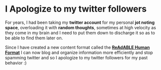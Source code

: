 # I Apologize to my twitter followers

For years, I had been taking my **twitter account** for my personal **jot noting space**, overloading it with **random thoughts**, sometimes at high velocity as they come in my brain and I need to put them down to discharge it so as to be able to find them later on.

Since I have created a new content format called the [**ReAdABLE Human Format**](http://readablehumanformat.com) I can now blog and organize information more efficiently and stop spamming twitter and so I apologize to my twitter followers for my past behavior :)
